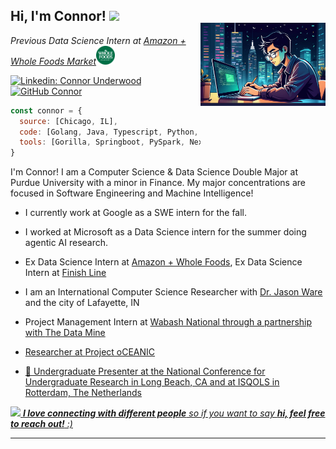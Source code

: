 <h2> Hi, I'm Connor! <img src="https://media.giphy.com/media/mGcNjsfWAjY5AEZNw6/giphy.gif" width="50"></h2>
<img align='right' src="./images/connor_study.jpg" width="200" style="position:relative; top:-20px;">
<p><em>Previous Data Science Intern at <a href="https://www.wholefoodsmarket.com/">Amazon + Whole Foods Market</a><img src="./images/wholefoods.png" width="30"></br>


</em></p>

[![Linkedin: Connor Underwood](https://img.shields.io/badge/-connorunderwood-blue?style=flat-square&logo=Linkedin&logoColor=white&link=https://www.linkedin.com/in/connorunderwood2004/)](https://www.linkedin.com/in/connorunderwood2004)
[![GitHub Connor](https://img.shields.io/github/followers/Connor-Underwood?label=follow&style=social)](https://github.com/Connor-Underwood)


```javascript
const connor = {
  source: [Chicago, IL],
  code: [Golang, Java, Typescript, Python, SQL],
  tools: [Gorilla, Springboot, PySpark, NextJS, Torch/TFlow],
}
```
I'm Connor! I am a Computer Science & Data Science Double Major at Purdue University with a minor in Finance. My major concentrations are focused in Software Engineering and Machine Intelligence!

- I currently work at Google as a SWE intern for the fall.

- I worked at Microsoft as a Data Science intern for the summer doing agentic AI research.

- Ex Data Science Intern at <a target="_blank" href="https://www.wholefoodsmarket.com/">Amazon + Whole Foods</a>, Ex Data Science Intern at <a target="_blank" href = "https://www.finishline.com/">Finish Line</a>

- I am an International Computer Science Researcher with <a target="_blank" href="https://jasonwarephd.com/">Dr. Jason Ware</a> and the city of Lafayette, IN

- Project Management Intern at <a target="_blank" href="https://onewabash.com/">Wabash National through a partnership with <a target="_blank" href="https://datamine.purdue.edu/"> The Data Mine

- Researcher at <a target="_blank" href="https://projectoceanic.substack.com/">Project oCEANIC

- 👥 Undergraduate Presenter at the National Conference for Undergraduate Research in Long Beach, CA and at ISQOLS in Rotterdam, The Netherlands

<img src="https://media.giphy.com/media/LnQjpWaON8nhr21vNW/giphy.gif" width="60"> <em><b>I love connecting with different people</b> so if you want to say <b>hi, feel free to reach out!</b> :)</em>

---
